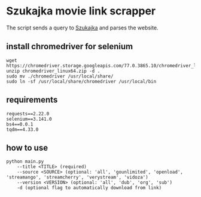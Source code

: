 # Szukajka movie link scrapper

The script sends a query to [Szukajka](Szukajka.tv) and parses the website.

## install chromedriver for selenium
```
wget https://chromedriver.storage.googleapis.com/77.0.3865.10/chromedriver_linux64.zip
unzip chromedriver_linux64.zip -d .
sudo mv ./chromedriver /usr/local/share/
sudo ln -sf /usr/local/share/chromedriver /usr/local/bin
```

## requirements
```
requests==2.22.0
selenium==3.141.0
bs4==0.0.1
tqdm==4.33.0
```

## how to use
```
python main.py
    --title <TITLE> (required)
    --source <SOURCE> (optional: 'all', 'gounlimited', 'openload', 'streamango', 'streamcherry', 'verystream', 'vidoza')
    --version <VERSION> (optional: 'all', 'dub', 'org', 'sub')
    -d (optional flag to automatically download from link)
```
